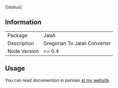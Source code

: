 ![status]

## Information

<table>
<tr> 
<td>Package</td><td>Jalali</td>
</tr>
<tr>
<td>Description</td>
<td>Gregorian To Jalali Converter</td>
</tr>
<tr>
<td>Node Version</td>
<td>>= 0.4</td>
</tr>
</table>

## Usage

You can read documention in persian [at my website](https://alireza.es/projects/jalali/)
